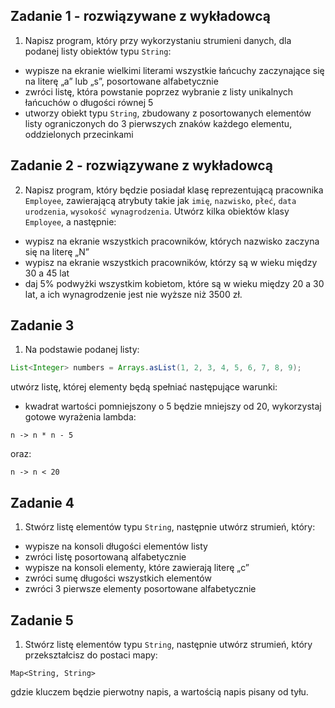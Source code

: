 ## Zadanie 1 - rozwiązywane z wykładowcą

1. Napisz program, który przy wykorzystaniu strumieni danych, dla podanej listy obiektów typu `String`:

- wypisze na ekranie wielkimi literami wszystkie łańcuchy zaczynające się na literę „a” lub „s”, posortowane alfabetycznie 
- zwróci listę, która powstanie poprzez wybranie z listy unikalnych łańcuchów o długości równej 5
- utworzy obiekt typu `String`, zbudowany z posortowanych elementów listy ograniczonych do 3 pierwszych znaków każdego elementu, oddzielonych przecinkami


## Zadanie 2 - rozwiązywane z wykładowcą

2. Napisz program, który będzie posiadał klasę reprezentującą pracownika `Employee`, zawierającą atrybuty takie jak `imię`, `nazwisko`, `płeć`, `data urodzenia`, `wysokość wynagrodzenia`.
 Utwórz kilka obiektów klasy `Employee`, a następnie:
- wypisz na ekranie wszystkich pracowników, których nazwisko zaczyna się na literę „N”
- wypisz na ekranie wszystkich pracowników, którzy są w wieku między 30 a 45 lat
- daj 5% podwyżki wszystkim kobietom, które są w wieku między 20 a 30 lat, a ich wynagrodzenie jest nie wyższe niż 3500 zł. 


## Zadanie 3

1. Na podstawie podanej listy:
````java
List<Integer> numbers = Arrays.asList(1, 2, 3, 4, 5, 6, 7, 8, 9);
````
utwórz listę, której elementy będą spełniać następujące warunki:
- kwadrat wartości pomniejszony o 5 będzie mniejszy od 20,
wykorzystaj gotowe wyrażenia lambda:
````
n -> n * n - 5
````
oraz:
````
n -> n < 20
````


## Zadanie 4

1. Stwórz listę elementów typu `String`, następnie utwórz strumień, który:
- wypisze na konsoli długości elementów listy
- zwróci listę posortowaną alfabetycznie 
- wypisze na konsoli elementy, które zawierają literę „c”
- zwróci sumę długości wszystkich elementów
- zwróci 3 pierwsze elementy posortowane alfabetycznie 



## Zadanie 5

1. Stwórz listę elementów typu `String`, następnie utwórz strumień, który przekształcisz do postaci mapy:
````
Map<String, String>
````
gdzie kluczem będzie pierwotny napis, a wartością napis pisany od tyłu.
